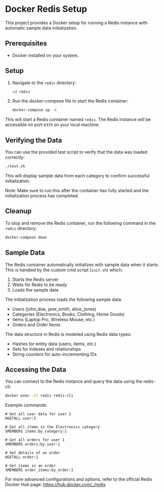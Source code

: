 # Docker Redis Setup

This project provides a Docker setup for running a Redis instance with automatic sample data initialization.

## Prerequisites

- Docker installed on your system.

## Setup

1. Navigate to the `redis` directory:
   ```bash
   cd redis
   ```

2. Run the docker-compose file to start the Redis container:
   ```bash
   docker-compose up -d
   ```

This will start a Redis container named `redis`. The Redis instance will be accessible on port `6379` on your local machine.

## Verifying the Data

You can use the provided test script to verify that the data was loaded correctly:

```bash
./test.sh
```

This will display sample data from each category to confirm successful initialization.

Note: Make sure to run this after the container has fully started and the initialization process has completed.

## Cleanup

To stop and remove the Redis container, run the following command in the `redis` directory:

```bash
docker-compose down
```

## Sample Data

The Redis container automatically initializes with sample data when it starts. This is handled by the custom cmd script (`init.sh`) which:

1. Starts the Redis server
2. Waits for Redis to be ready
3. Loads the sample data

The initialization process loads the following sample data:

- Users (john_doe, jane_smith, alice_jones)
- Categories (Electronics, Books, Clothing, Home Goods)
- Items (Laptop Pro, Wireless Mouse, etc.)
- Orders and Order Items

The data structure in Redis is modeled using Redis data types:
- Hashes for entity data (users, items, etc.)
- Sets for indexes and relationships
- String counters for auto-incrementing IDs

## Accessing the Data

You can connect to the Redis instance and query the data using the redis-cli:

```bash
docker exec -it redis redis-cli
```

Example commands:
```
# Get all user data for user 1
HGETALL user:1

# Get all items in the Electronics category
SMEMBERS items:by_category:1

# Get all orders for user 1
SMEMBERS orders:by_user:1

# Get details of an order
HGETALL order:1

# Get items in an order
SMEMBERS order_items:by_order:1
```

For more advanced configurations and options, refer to the official Redis Docker Hub page:
https://hub.docker.com/_/redis
